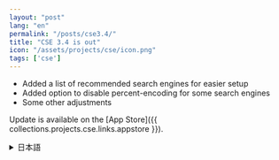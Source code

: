 ```yaml
---
layout: "post"
lang: "en"
permalink: "/posts/cse3.4/"
title: "CSE 3.4 is out"
icon: "/assets/projects/cse/icon.png"
tags: ['cse']
---
```


- Added a list of recommended search engines for easier setup
- Added option to disable percent-encoding for some search engines
- Some other adjustments

Update is available on the [App Store]({{ collections.projects.cse.links.appstore }}).

<details lang="ja">
<summary>日本語</summary>

- セットアップをより容易にするために、おすすめの検索エンジンのリストを追加しました
- 一部の検索エンジンのために、パーセントエンコーディングを無効にするオプションを追加しました
- その他いくつかの調整を行いました

</details>
